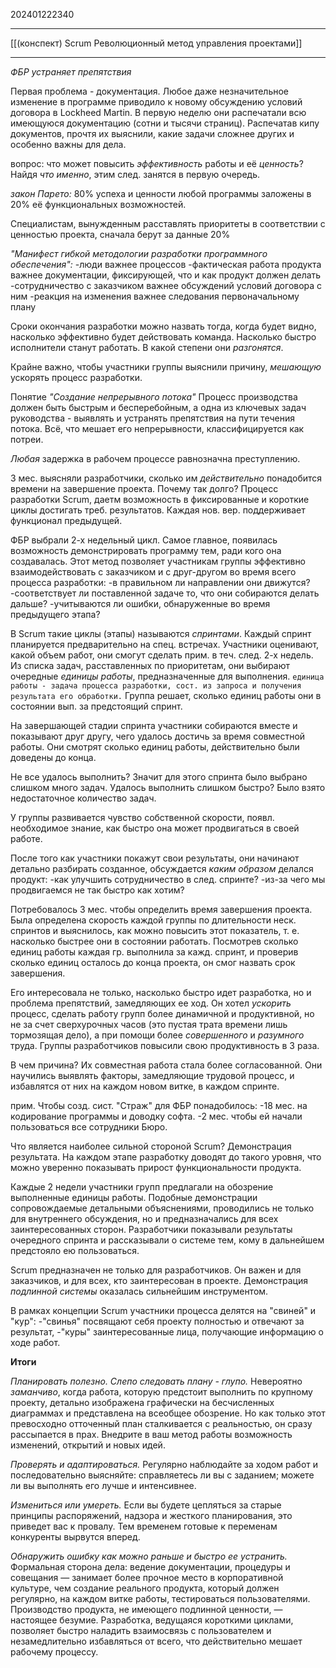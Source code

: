 202401222340
***
[[(конспект) Scrum Революционный метод управления проектами]]
***
*ФБР устраняет препятствия*

Первая проблема - документация.
Любое даже незначительное изменение в программе приводило к новому обсуждению условий договора в Lockheed Martin.
В первую неделю они распечатали всю имеющуюся документацию (сотни и тысячи страниц).
Распечатав кипу документов, прочтя их выяснили, какие задачи сложнее других и особенно важны для дела.

вопрос:
что может повысить *эффективность* работы и её *ценность*?
Найдя *что именно*, этим след. занятся в первую очередь.

*закон Парето:*
80% успеха и ценности любой программы заложены в 20% её функциональных возможностей.

Специалистам, вынужденным расставлять приоритеты в соответствии с ценностью проекта, сначала берут за данные 20%

*"Манифест гибкой методологии разработки программного обеспечения":*
-люди важнее процессов
-фактическая работа продукта важнее документации, фиксирующей, что и как продукт должен делать
-сотрудничество с заказчиком важнее обсуждений условий договора с ним
-реакция на изменения важнее следования первоначальному плану

Сроки окончания разработки можно назвать тогда, когда будет видно, насколько эффективно будет действовать команда.
Насколько быстро исполнители станут работать.
В какой степени они *разгонятся*.

Крайне важно, чтобы участники группы выяснили причину, *мешающую* ускорять процесс разработки.

Понятие *"Создание непрерывного потока"*
Процесс производства должен быть быстрым и бесперебойным, а одна из ключевых задач руководства - выявлять и устранять препятствия на пути течения потока. Всё, что мешает его непрерывности, классифицируется как потреи.

*Любая* задержка в рабочем процессе равнозначна преступлению.

3 мес. выясняли разработчики, сколько им *действительно* понадобится времени на завершение проекта.
Почему так долго?
Процесс разработки Scrum, даетм возможность в фиксированные и короткие циклы достигать треб. результатов.
Каждая нов. вер. поддерживает функционал предыдущей.

ФБР выбрали 2-х недельный цикл.
Самое главное, появилась возможность демонстрировать программу тем, ради кого она создавалась.
Этот метод позволяет участникам группы эффективно взаимодействовать с заказчиком и с друг-другом во время всего процесса разработки:
-в правильном ли направлении они движутся?
-соответствует ли поставленной задаче то, что они собираются делать дальше?
-учитываются ли ошибки, обнаруженные во время предыдущего этапа?

В Scrum такие циклы (этапы) называются *спринтами*.
Каждый спринт планируется предварительно на спец. встречах.
Участники оценивают, какой объем работ, они смогут сделать прим. в теч. след. 2-х недель.
Из списка задач, расставленных по приоритетам, они выбирают очередные *единицы работы*, предназначенные для выполнения.
`единица работы - задача процесса разработки, сост. из запроса и получения результата его обработки.`
Группа решает, сколько единиц работы они в состоянии вып. за предстоящий спринт.

На завершающей стадии спринта участники собираются вместе и показывают друг другу, чего удалось достичь за время совместной работы. Они смотрят сколько единиц работы, действительно были доведены до конца.

Не все удалось выполнить?
Значит для этого спринта было выбрано слишком много задач.
Удалось выполнить слишком быстро?
Было взято недостаточное количество задач.

У группы развивается чувство собственной скорости, появл. необходимое знание, как быстро она может продвигаться в своей работе.

После того как участники покажут свои результаты, они начинают детально разбирать созданное, 
обсуждается *каким образом* делался продукт:
-как улучшить сотрудничество в след. спринте?
-из-за чего мы продвигаемся не так быстро как хотим?

Потребовалось 3 мес. чтобы определить время завершения проекта.
Была определена скорость каждой группы по длительности неск. спринтов и выяснилось, как можно повысить этот показатель, т. е. насколько быстрее они в состоянии работать.
Посмотрев сколько единиц работы каждая гр. выполнила за кажд. спринт,
и проверив сколько единиц осталось до конца проекта, он смог назвать срок завершения.

Его интересовала не только, насколько быстро идет разработка, 
но и проблема препятствий, замедляющих ее ход.
Он хотел *ускорить* процесс, сделать работу групп более динамичной и продуктивной, 
но не за счет сверхурочных часов (это пустая трата времени лишь тормозящая дело),
а при помощи более *совершенного* и *разумного* труда.
Группы разработчиков повысили свою продуктивность в 3 раза.

В чем причина?
Их совместная работа стала более согласованной.
Они научились выявлять факторы, замедляющие трудовой процесс, и избавлятся от них на каждом новом витке, в каждом спринте.

прим.
Чтобы созд. сист. "Страж" для ФБР понадобилось:
-18 мес. на кодирование программы и доводку софта.
-2 мес. чтобы ей начали пользоваться все сотрудники Бюро.

Что является наиболее сильной стороной Scrum?
Демонстрация результата. На каждом этапе разработку доводят до такого уровня, что можно уверенно показывать прирост функциональности продукта.

Каждые 2 недели участники групп предлагали на обозрение выполненные единицы работы.
Подобные демонстрации сопровождаемые детальными объяснениями, проводились не только для внутреннего обсуждения, но и предназначались для всех заинтересованных сторон.
Разработчики показывали результаты очередного спринта и рассказывали о системе тем, кому в дальнейшем предстояло ею пользоваться.

Scrum предназначен не только для разработчиков.
Он важен и для заказчиков, и для всех, кто заинтересован в проекте.
Демонстрация *подлинной системы* оказалась сильнейшим инструментом.

В рамках концепции Scrum участники процесса делятся на "свиней" и "кур":
-"свинья" посвящают себя проекту полностью и отвечают за результат,
-"куры" заинтересованные лица, получающие информацию о ходе работ.

**Итоги**

*Планировать полезно. Слепо следовать плану - глупо.*
Невероятно *заманчиво*, когда работа, которую предстоит выполнить по крупному проекту, детально изображена графически на бесчисленных диаграммах и представлена на всеобщее обозрение. Но как только этот превосходно отточенный план сталкивается с реальностью, он сразу рассыпается в прах. Внедрите в ваш метод работы возможность изменений, открытий и новых идей.

*Проверять и адаптироваться.* 
Регулярно наблюдайте за ходом работ и последовательно выясняйте: справляетесь ли вы с заданием; можете ли вы выполнять его лучше и интенсивнее.

*Измениться или умереть.*
Если вы будете цепляться за старые принципы распоряжений, надзора и жесткого планирования, это приведет вас к провалу. 
Тем временем готовые к переменам конкуренты вырвутся вперед.

*Обнаружить ошибку как можно раньше и быстро ее устранить.*
Формальная сторона дела: ведение документации, процедуры и совещания — занимает более прочное место в корпоративной культуре, чем создание реального продукта, который должен регулярно, на каждом витке работы, тестироваться пользователями. Производство продукта, не имеющего подлинной ценности, — настоящее безумие. Разработка, ведущаяся короткими циклами, позволяет быстро наладить взаимосвязь с пользователем и незамедлительно избавляться от всего, что действительно мешает рабочему процессу.